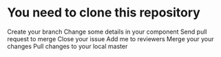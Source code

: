 # You need to clone this repository
Create your branch
Change some details in your component
Send pull request to merge
Close your issue
Add me to reviewers
Merge your your changes
Pull changes to your local master
